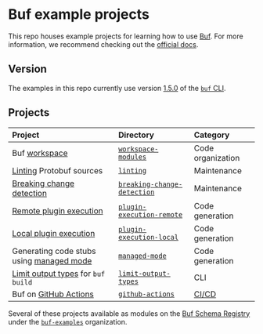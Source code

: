 # Buf example projects

This repo houses example projects for learning how to use [Buf]. For more information, we recommend checking out the [official docs][docs].

## Version

The examples in this repo currently use version [1.5.0][version] of the [`buf` CLI][cli].

## Projects

Project | Directory | Category
:-------|:----------|:--------
Buf [workspace] | [`workspace-modules`](./workspace) | Code organization
[Linting][lint] Protobuf sources | [`linting`](./linting) | Maintenance
[Breaking change detection][breaking] | [`breaking-change-detection`](./breaking-change-detection) | Maintenance
[Remote plugin execution][remote] | [`plugin-execution-remote`](./plugin-execution-remote) | Code generation
[Local plugin execution][plugin] | [`plugin-execution-local`](./plugin-execution-local) | Code generation
Generating code stubs using [managed mode][managed] | [`managed-mode`](./managed-mode/) | Code generation
[Limit output types][limit-types] for `buf build` | [`limit-output-types`](./limit-output-types) | CLI
Buf on [GitHub Actions][actions] | [`github-actions`](./github-actions) | [CI/CD][ci]

Several of these projects available as modules on the [Buf Schema Registry][bsr] under the
[`buf-examples`][bsr-org] organization.

[actions]: https://docs.github.com/actions
[breaking]: https://docs.buf.build/breaking
[bsr]: https://docs.buf.build/bsr
[bsr-org]: https://buf.build/buf-examples
[buf]: https://buf.build
[ci]: https://docs.buf.build/ci-cd
[cli]: https://github.com/bufbuild/buf
[docs]: https://docs.buf.build
[limit-types]: https://docs.buf.build/build/usage#limit-to-specific-types
[lint]: https://docs.buf.build/lint
[managed]: https://docs.buf.build/generate/managed-mode
[modules]: https://docs.buf.build/bsr/overview#modules
[plugin]: https://docs.buf.build/bsr/remote-generation/concepts#plugins
[remote]: https://docs.buf.build/bsr/remote-generation/remote-plugin-execution
[version]: https://github.com/bufbuild/buf/releases/tag/v1.5.0
[workspace]: https://docs.buf.build/reference/workspaces
